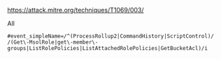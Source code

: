 https://attack.mitre.org/techniques/T1069/003/

All

```
#event_simpleName=/^(ProcessRollup2|CommandHistory|ScriptControl)/ /(Get\-MsolRole|get\-member\-groups|ListRolePolicies|ListAttachedRolePolicies|GetBucketAcl)/i
```